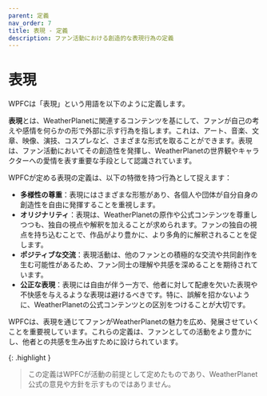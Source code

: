 ```yaml
---
parent: 定義
nav_order: 7
title: 表現 - 定義
description: ファン活動における創造的な表現行為の定義
---
```


# 表現

WPFCは「表現」という用語を以下のように定義します。

**表現**とは、WeatherPlanetに関連するコンテンツを基にして、ファンが自己の考えや感情を何らかの形で外部に示す行為を指します。これは、アート、音楽、文章、映像、演技、コスプレなど、さまざまな形式を取ることができます。表現は、ファン活動においてその創造性を発揮し、WeatherPlanetの世界観やキャラクターへの愛情を表す重要な手段として認識されています。

WPFCが定める表現の定義は、以下の特徴を持つ行為として捉えます：

- **多様性の尊重**：表現にはさまざまな形態があり、各個人や団体が自分自身の創造性を自由に発揮することを重視します。
- **オリジナリティ**：表現は、WeatherPlanetの原作や公式コンテンツを尊重しつつも、独自の視点や解釈を加えることが求められます。ファンの独自の視点を持ち込むことで、作品がより豊かに、より多角的に解釈されることを促します。
- **ポジティブな交流**：表現活動は、他のファンとの積極的な交流や共同創作を生む可能性があるため、ファン同士の理解や共感を深めることを期待されています。
- **公正な表現**：表現には自由が伴う一方で、他者に対して配慮を欠いた表現や不快感を与えるような表現は避けるべきです。特に、誤解を招かないように、WeatherPlanetの公式コンテンツとの区別をつけることが大切です。

WPFCは、表現を通じてファンがWeatherPlanetの魅力を広め、発展させていくことを重要視しています。これらの定義は、ファンとしての活動をより豊かにし、他者との共感を生み出すために設けられています。

{: .highlight }
> この定義はWPFCが活動の前提として定めたものであり、WeatherPlanet公式の意見や方針を示すものではありません。

